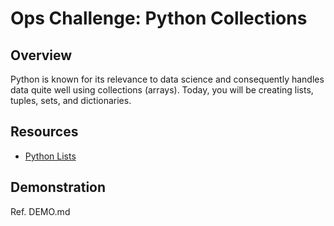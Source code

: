 # Ops Challenge: Python Collections

## Overview

Python is known for its relevance to data science and consequently handles data quite well using collections (arrays). Today, you will be creating lists, tuples, sets, and dictionaries.

## Resources

- [Python Lists](https://www.w3schools.com/python/python_lists.asp)

## Demonstration

Ref. DEMO.md
